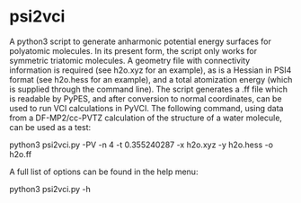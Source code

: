 # psi2vci
A python3 script to generate anharmonic potential energy surfaces for polyatomic molecules. In its present form, the script only works for symmetric triatomic molecules. A geometry file with connectivity information is required (see h2o.xyz for an example), as is a Hessian in PSI4 format (see h2o.hess for an example), and a total atomization energy (which is supplied through the command line). The script generates a .ff file which is readable by PyPES, and after conversion to normal coordinates, can be used to run VCI calculations in PyVCI. The following command, using data from a DF-MP2/cc-PVTZ calculation of the structure of a water molecule, can be used as a test: 

python3 psi2vci.py -PV -n 4 -t 0.355240287 -x h2o.xyz -y h2o.hess -o h2o.ff

A full list of options can be found in the help menu:

python3 psi2vci.py -h
